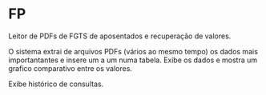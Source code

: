 # FP

Leitor de PDFs de FGTS de aposentados e recuperação de valores.

O sistema extrai de arquivos PDFs (vários ao mesmo tempo) os dados mais importantantes e insere um a um numa tabela. Exibe os dados e mostra um grafico comparativo entre os valores. 

Exibe histórico de consultas.

